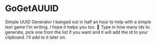 # GoGetAUUID

Simple UUID Generator I banged out in half an hour to help with a simple text game I'm writing. I hope it helps you too. 💜
Type in how many ids to generate, pick one from the list if you want and it will add the id to your clipboard.
I'll add to it later on.
